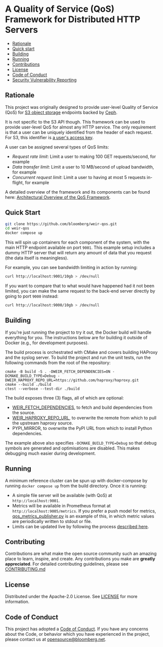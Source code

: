 # A Quality of Service (QoS) Framework for Distributed HTTP Servers

- [Rationale](#rationale)
- [Quick start](#quick-start)
- [Building](#building)
- [Running](#running)
- [Contributions](#contributions)
- [License](#license)
- [Code of Conduct](#code-of-conduct)
- [Security Vulnerability Reporting](#security-vulnerability-reporting)

## Rationale

This project was originally designed to provide user-level Quality of Service (QoS) for [S3 object storage](https://docs.aws.amazon.com/AmazonS3/latest/API/Welcome.html) endpoints backed by [Ceph](https://docs.ceph.com/en/latest/radosgw/).

It is not specific to the S3 API though. This framework can be used to provide user-level QoS for almost any HTTP service.
The only requirement is that a user can be uniquely identified from the header of each request.
For S3, this identifier is [a user's access key](https://docs.aws.amazon.com/AmazonS3/latest/API/RESTAuthentication.html#ConstructingTheAuthenticationHeader).

A user can be assigned several types of QoS limits:

- *Request rate limit*: Limit a user to making 100 GET requests/second, for example
- *Data transfer limit*: Limit a user to 10 MB/second of upload bandwidth, for example
- *Concurrent request limit*: Limit a user to having at most 5 requests in-flight, for example

A detailed overview of the framework and its components can be found here:
[Architectural Overview of the QoS Framework](docs/architecture_overview.md).

## Quick Start

```sh
git clone https://github.com/bloomberg/weir-qos.git
cd weir-qos
docker compose up
```

This will spin up containers for each component of the system, with the main HTTP endpoint available on port `9001`.
This example setup includes a dummy HTTP server that will return any amount of data that you request (the data itself is meaningless).

For example, you can see bandwidth limiting in action by running:

```sh
curl http://localhost:9001/10gb > /dev/null
```

If you want to compare that to what would have happened had it not been limited, you can make the same request to the back-end server directly by going to port `9000` instead:

```sh
curl http://localhost:9000/10gb > /dev/null
```

## Building

If you're just running the project to try it out, the Docker build will handle everything for you.
The instructions below are for building it outside of Docker (e.g., for development purposes).

The build process is orchestrated with CMake and covers building HAProxy and the syslog server.
To build the project and run the unit tests, run the following commands from the root of the repository:

```console
cmake -B build -S . -DWEIR_FETCH_DEPENDENCIES=ON -DCMAKE_BUILD_TYPE=Debug -DWEIR_HAPROXY_REPO_URL=https://github.com/haproxy/haproxy.git
cmake --build ./build
ctest --verbose --test-dir ./build
```

The build exposes three (3) flags, all of which are optional:

- [WEIR_FETCH_DEPENDENCIES](./syslog_server/README.md), to fetch and build dependencies from the source.
- [WEIR_HAPROXY_REPO_URL](./haproxy-lua/README.md), to overwrite the remote from which to pull the upstream haproxy source.
- PYPI_MIRROR, to overwrite the PyPI URL from which to install Python dependencies.

The example above also specifies `-DCMAKE_BUILD_TYPE=Debug` so that debug symbols are generated and optimisations are disabled. This makes debugging much easier during development.

## Running

A minimum reference cluster can be spun up with docker-compose by running `docker compose up` from the build directory.
Once it is running:

- A simple file server will be available (with QoS) at `http://localhost:9001`.
- Metrics will be available in Prometheus format at `http://localhost:9005/metrics`. If you prefer a push model for metrics, [qos_metrics_publisher.py](./polygen/qos_metrics_publisher.py) is an example of this, in which metric values are periodically written to stdout or file.
- Limits can be updated live by following the process [described here](./polygen/README.md).

## Contributing

Contributions are what make the open source community such an amazing place to
learn, inspire, and create. Any contributions you make are **greatly
appreciated**. For detailed contributing guidelines, please see
[CONTRIBUTING.md](CONTRIBUTING.md)

## License

Distributed under the Apache-2.0 License. See [LICENSE](LICENSE) for more information.

## Code of Conduct

This project has adopted a [Code of Conduct](https://github.com/bloomberg/.github/blob/main/CODE_OF_CONDUCT.md).
If you have any concerns about the Code, or behavior which you have experienced
in the project, please contact us at opensource@bloomberg.net.
